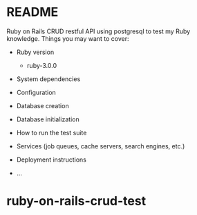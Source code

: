 # README

Ruby on Rails CRUD restful API using postgresql to test my Ruby knowledge. 
Things you may want to cover:

* Ruby version
  - ruby-3.0.0

* System dependencies

* Configuration

* Database creation

* Database initialization

* How to run the test suite

* Services (job queues, cache servers, search engines, etc.)

* Deployment instructions

* ...
# ruby-on-rails-crud-test
